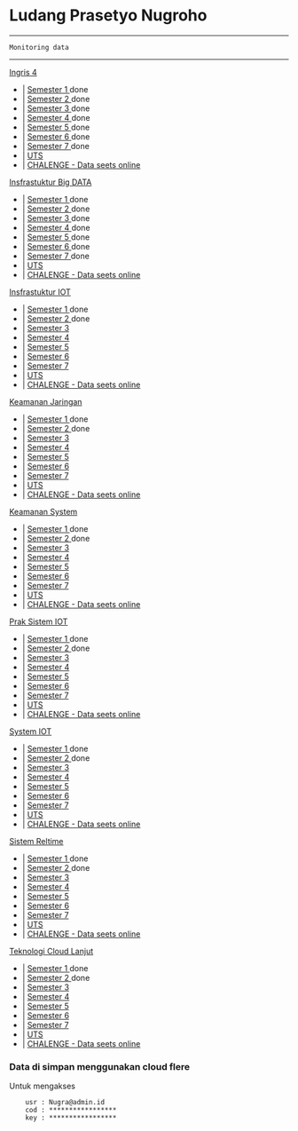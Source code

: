 # Ludang Prasetyo Nugroho
---
```
Monitoring data 
```
---

[Ingris 4](<B ingris 4>) </br>

- | [Semester 1 ](<>) done  
- | [Semester 2 ](<>) done  
- | [Semester 3 ](<>) done
- | [Semester 4 ](<>) done
- | [Semester 5 ](<>) done
- | [Semester 6 ](<>) done
- | [Semester 7 ](<>) done
- | [UTS ](<>)
- | [CHALENGE - Data seets online ](<>)

[Insfrastuktur Big DATA](<Insfrastuktur Big DATA>) </br>

- | [Semester 1 ](<>) done 
- | [Semester 2 ](<>) done
- | [Semester 3 ](<>) done
- | [Semester 4 ](<>) done
- | [Semester 5 ](<>) done
- | [Semester 6 ](<>) done
- | [Semester 7 ](<>) done
- | [UTS ](<>)
- | [CHALENGE - Data seets online ](<>)

[Insfrastuktur IOT](<Insfrastuktur IOT>) </br>

- | [Semester 1 ](<>) done 
- | [Semester 2 ](<>) done
- | [Semester 3 ](<>)
- | [Semester 4 ](<>)
- | [Semester 5 ](<>)
- | [Semester 6 ](<>)
- | [Semester 7 ](<>)
- | [UTS ](<>)
- | [CHALENGE - Data seets online ](<>)

[Keamanan Jaringan](<Keamanan Jaringan>) </br>

- | [Semester 1 ](<>) done 
- | [Semester 2 ](<>) done
- | [Semester 3 ](<>)
- | [Semester 4 ](<>)
- | [Semester 5 ](<>)
- | [Semester 6 ](<>)
- | [Semester 7 ](<>)
- | [UTS ](<>)
- | [CHALENGE - Data seets online ](<>)

[Keamanan System](<Keamanan System>) </br>

- | [Semester 1 ](<>) done 
- | [Semester 2 ](<>) done
- | [Semester 3 ](<>)
- | [Semester 4 ](<>)
- | [Semester 5 ](<>)
- | [Semester 6 ](<>)
- | [Semester 7 ](<>)
- | [UTS ](<>)
- | [CHALENGE - Data seets online ](<>)

[Prak Sistem IOT](<Prak Sistem IOT>) </br>

- | [Semester 1 ](<>) done 
- | [Semester 2 ](<>) done
- | [Semester 3 ](<>)
- | [Semester 4 ](<>)
- | [Semester 5 ](<>)
- | [Semester 6 ](<>)
- | [Semester 7 ](<>)
- | [UTS ](<>)
- | [CHALENGE - Data seets online ](<>)

[System IOT](<Sistem IOT>) </br>

- | [Semester 1 ](<>) done 
- | [Semester 2 ](<>) done
- | [Semester 3 ](<>)
- | [Semester 4 ](<>)
- | [Semester 5 ](<>)
- | [Semester 6 ](<>)
- | [Semester 7 ](<>)
- | [UTS ](<>)
- | [CHALENGE - Data seets online ](<>)

[Sistem Reltime](<Sistem Reltime>) </br>

- | [Semester 1 ](<>) done 
- | [Semester 2 ](<>) done
- | [Semester 3 ](<>)
- | [Semester 4 ](<>)
- | [Semester 5 ](<>)
- | [Semester 6 ](<>)
- | [Semester 7 ](<>)
- | [UTS ](<>)
- | [CHALENGE - Data seets online ](<>)

[Teknologi Cloud Lanjut](<Teknologi Cloud Lanjut>) </br>

- | [Semester 1 ](<>) done 
- | [Semester 2 ](<>) done
- | [Semester 3 ](<>)
- | [Semester 4 ](<>)
- | [Semester 5 ](<>)
- | [Semester 6 ](<>)
- | [Semester 7 ](<>)
- | [UTS ](<>)
- | [CHALENGE - Data seets online ](<>)

### Data di simpan menggunakan cloud flere 

Untuk mengakses 

```
    usr : Nugra@admin.id
    cod : *****************
    key : *****************
```